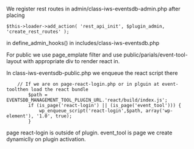 We register rest routes in admin/class-iws-eventsdb-admin.php after placing

```
$this->loader->add_action( 'rest_api_init', $plugin_admin, 'create_rest_routes' );
```

in define_admin_hooks() in includes/class-iws-eventsdb.php

For public we use page_emplate filter and use public/parials/event-tool-layout with appropriate div to render react in.

In class-iws-eventsdb-public.php we enqueue the react script there

```
	// If we are on page-react-login.php or in plguin at event-toolthen load the react bundle
		$path = EVENTSDB_MANAGEMENT_TOOL_PLUGIN_URL.'react/build/index.js';
		if (is_page('react-login') || (is_page('event_tool'))) {
			wp_enqueue_script('react-login',$path, array('wp-element'), '1.0', true);
		}
```

page react-login is outside of plugin. event_tool is page we create dynamiclly on plugin activation.
